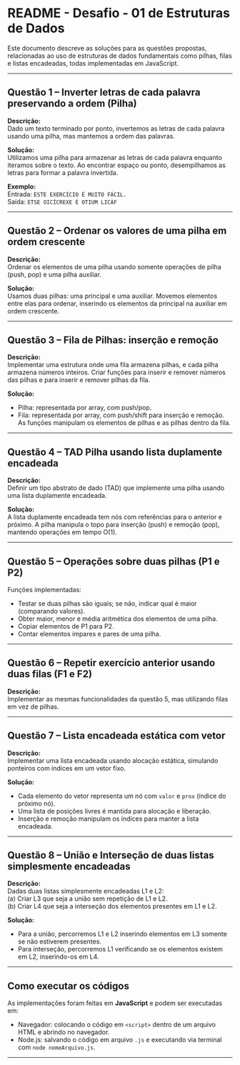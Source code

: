 # README - Desafio - 01 de Estruturas de Dados

Este documento descreve as soluções para as questões propostas, relacionadas ao uso de estruturas de dados fundamentais como pilhas, filas e listas encadeadas, todas implementadas em JavaScript.

---

## Questão 1 – Inverter letras de cada palavra preservando a ordem (Pilha)

**Descrição:**  
Dado um texto terminado por ponto, invertemos as letras de cada palavra usando uma pilha, mas mantemos a ordem das palavras.

**Solução:**  
Utilizamos uma pilha para armazenar as letras de cada palavra enquanto iteramos sobre o texto. Ao encontrar espaço ou ponto, desempilhamos as letras para formar a palavra invertida.

**Exemplo:**  
Entrada: `ESTE EXERCÍCIO É MUITO FÁCIL.`  
Saída: `ETSE OICÍCREXE É OTIUM LICÁF`

---

## Questão 2 – Ordenar os valores de uma pilha em ordem crescente

**Descrição:**  
Ordenar os elementos de uma pilha usando somente operações de pilha (push, pop) e uma pilha auxiliar.

**Solução:**  
Usamos duas pilhas: uma principal e uma auxiliar. Movemos elementos entre elas para ordenar, inserindo os elementos da principal na auxiliar em ordem crescente.

---

## Questão 3 – Fila de Pilhas: inserção e remoção

**Descrição:**  
Implementar uma estrutura onde uma fila armazena pilhas, e cada pilha armazena números inteiros. Criar funções para inserir e remover números das pilhas e para inserir e remover pilhas da fila.

**Solução:**  
- Pilha: representada por array, com push/pop.  
- Fila: representada por array, com push/shift para inserção e remoção.  
As funções manipulam os elementos de pilhas e as pilhas dentro da fila.

---

## Questão 4 – TAD Pilha usando lista duplamente encadeada

**Descrição:**  
Definir um tipo abstrato de dado (TAD) que implemente uma pilha usando uma lista duplamente encadeada.

**Solução:**  
A lista duplamente encadeada tem nós com referências para o anterior e próximo. A pilha manipula o topo para inserção (push) e remoção (pop), mantendo operações em tempo O(1).

---

## Questão 5 – Operações sobre duas pilhas (P1 e P2)

Funções implementadas:

- Testar se duas pilhas são iguais; se não, indicar qual é maior (comparando valores).  
- Obter maior, menor e média aritmética dos elementos de uma pilha.  
- Copiar elementos de P1 para P2.  
- Contar elementos ímpares e pares de uma pilha.

---

## Questão 6 – Repetir exercício anterior usando duas filas (F1 e F2)

**Descrição:**  
Implementar as mesmas funcionalidades da questão 5, mas utilizando filas em vez de pilhas.

---

## Questão 7 – Lista encadeada estática com vetor

**Descrição:**  
Implementar uma lista encadeada usando alocação estática, simulando ponteiros com índices em um vetor fixo.

**Solução:**  
- Cada elemento do vetor representa um nó com `valor` e `prox` (índice do próximo nó).  
- Uma lista de posições livres é mantida para alocação e liberação.  
- Inserção e remoção manipulam os índices para manter a lista encadeada.

---

## Questão 8 – União e Interseção de duas listas simplesmente encadeadas

**Descrição:**  
Dadas duas listas simplesmente encadeadas L1 e L2:  
(a) Criar L3 que seja a união sem repetição de L1 e L2.  
(b) Criar L4 que seja a interseção dos elementos presentes em L1 e L2.

**Solução:**  
- Para a união, percorremos L1 e L2 inserindo elementos em L3 somente se não estiverem presentes.  
- Para interseção, percorremos L1 verificando se os elementos existem em L2, inserindo-os em L4.

---

## Como executar os códigos

As implementações foram feitas em **JavaScript** e podem ser executadas em:

- Navegador: colocando o código em `<script>` dentro de um arquivo HTML e abrindo no navegador.  
- Node.js: salvando o código em arquivo `.js` e executando via terminal com `node nomeArquivo.js`.

---
